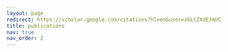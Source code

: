```yaml
---
layout: page
redirect: https://scholar.google.com/citations?hl=en&user=z6LCZXdEJmUC
title: publications
nav: true
nav_order: 2
---
```


<!-- _pages/publications.md -->
<!-- <div class="publications">

{% bibliography %}

</div> -->
